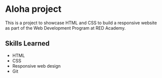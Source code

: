 # Aloha project
This is a project to showcase HTML and CSS to build a responsive website as part of the Web Development Program at RED Academy.

## Skills Learned
- HTML
- CSS
- Responsive web design
- Git